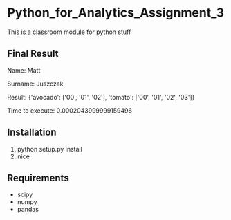 # Python_for_Analytics_Assignment_3
This is a classroom module for python stuff

## Final Result

Name: Matt 

Surname: Juszczak

Result: {'avocado': ['00', '01', '02'], 'tomato': ['00', '01', '02', '03']}

Time to execute: 0.0002043999999159496

## Installation 

1. python setup.py install
2. nice

## Requirements
* scipy
* numpy
* pandas

